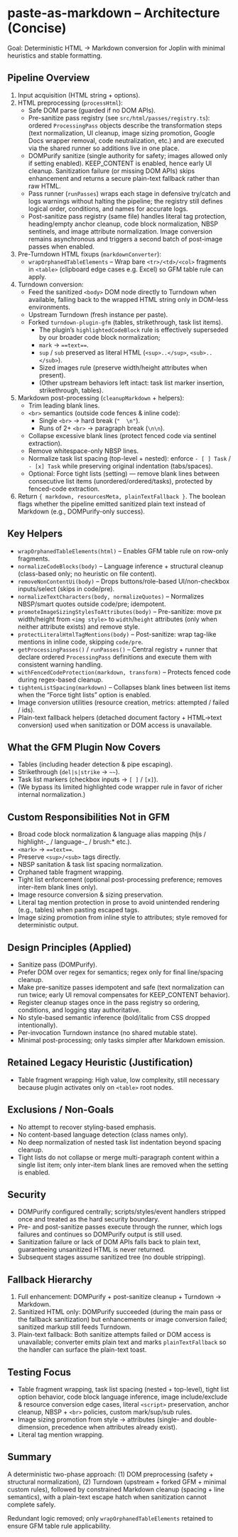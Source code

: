 # paste-as-markdown – Architecture (Concise)

Goal: Deterministic HTML → Markdown conversion for Joplin with minimal heuristics and stable formatting.

## Pipeline Overview

1. Input acquisition (HTML string + options).
2. HTML preprocessing (`processHtml`):
    - Safe DOM parse (guarded if no DOM APIs).
    - Pre-sanitize pass registry (see `src/html/passes/registry.ts`): ordered `ProcessingPass` objects describe the transformation steps (text normalization, UI cleanup, image sizing promotion, Google Docs wrapper removal, code neutralization, etc.) and are executed via the shared runner so additions live in one place.
    - DOMPurify sanitize (single authority for safety; images allowed only if setting enabled). KEEP_CONTENT is enabled, hence early UI cleanup. Sanitization failure (or missing DOM APIs) skips enhancement and returns a secure plain-text fallback rather than raw HTML.
    - Pass runner (`runPasses`) wraps each stage in defensive try/catch and logs warnings without halting the pipeline; the registry still defines logical order, conditions, and names for accurate logs.
    - Post-sanitize pass registry (same file) handles literal tag protection, heading/empty anchor cleanup, code block normalization, NBSP sentinels, and image attribute normalization. Image conversion remains asynchronous and triggers a second batch of post-image passes when enabled.
3. Pre-Turndown HTML fixups (`markdownConverter`):
    - `wrapOrphanedTableElements` – Wrap bare `<tr>/<td>/<col>` fragments in `<table>` (clipboard edge cases e.g. Excel) so GFM table rule can apply.
4. Turndown conversion:
    - Feed the sanitized `<body>` DOM node directly to Turndown when available, falling back to the wrapped HTML string only in DOM-less environments.
    - Upstream Turndown (fresh instance per paste).
    - Forked `turndown-plugin-gfm` (tables, strikethrough, task list items).
        - The plugin’s `highlightedCodeBlock` rule is effectively superseded by our broader code block normalization;
        - `mark` → `==text==`.
        - `sup` / `sub` preserved as literal HTML (`<sup>..</sup>`, `<sub>..</sub>`).
        - Sized images rule (preserve width/height attributes when present).
        - (Other upstream behaviors left intact: task list marker insertion, strikethrough, tables).
5. Markdown post-processing (`cleanupMarkdown` + helpers):
    - Trim leading blank lines.
    - `<br>` semantics (outside code fences & inline code):
        - Single `<br>` → hard break (`"  \n"`).
        - Runs of 2+ `<br>` → paragraph break (`\n\n`).
    - Collapse excessive blank lines (protect fenced code via sentinel extraction).
    - Remove whitespace-only NBSP lines.
    - Normalize task list spacing (top-level + nested): enforce `- [ ] Task` / `- [x] Task` while preserving original indentation (tabs/spaces).
    - Optional: Force tight lists (setting) — remove blank lines between consecutive list items (unordered/ordered/tasks), protected by fenced-code extraction.
6. Return `{ markdown, resourcesMeta, plainTextFallback }`. The boolean flags whether the pipeline emitted sanitized plain text instead of Markdown (e.g., DOMPurify-only success).

## Key Helpers

- `wrapOrphanedTableElements(html)` – Enables GFM table rule on row-only fragments.
- `normalizeCodeBlocks(body)` – Language inference + structural cleanup (class-based only; no heuristic on file content).
- `removeNonContentUi(body)` – Drops buttons/role-based UI/non-checkbox inputs/select (skips in code/pre).
- `normalizeTextCharacters(body, normalizeQuotes)` – Normalizes NBSP/smart quotes outside code/pre; idempotent.
- `promoteImageSizingStylesToAttributes(body)` – Pre-sanitize: move px width/height from `<img style>` to `width`/`height` attributes (only when neither attribute exists) and remove style.
- `protectLiteralHtmlTagMentions(body)` – Post-sanitize: wrap tag-like mentions in inline code, skipping `code/pre`.
- `getProcessingPasses()` / `runPasses()` – Central registry + runner that declare ordered `ProcessingPass` definitions and execute them with consistent warning handling.
- `withFencedCodeProtection(markdown, transform)` – Protects fenced code during regex-based cleanup.
- `tightenListSpacing(markdown)` – Collapses blank lines between list items when the “Force tight lists” option is enabled.
- Image conversion utilities (resource creation, metrics: attempted / failed / ids).
- Plain-text fallback helpers (detached document factory + HTML→text conversion) used when sanitization or DOM access is unavailable.

## What the GFM Plugin Now Covers

- Tables (including header detection & pipe escaping).
- Strikethrough (`del|s|strike` → `~~`).
- Task list markers (checkbox inputs → `[ ]` / `[x]`).
- (We bypass its limited highlighted code wrapper rule in favor of richer internal normalization.)

## Custom Responsibilities Not in GFM

- Broad code block normalization & language alias mapping (hljs / highlight-_ / language-_ / brush:\* etc.).
- `<mark>` → `==text==`.
- Preserve `<sup>/<sub>` tags directly.
- NBSP sanitation & task list spacing normalization.
- Orphaned table fragment wrapping.
- Tight list enforcement (optional post-processing preference; removes inter-item blank lines only).
- Image resource conversion & sizing preservation.
- Literal tag mention protection in prose to avoid unintended rendering (e.g., tables) when pasting escaped tags.
- Image sizing promotion from inline style to attributes; style removed for deterministic output.

## Design Principles (Applied)

- Sanitize pass (DOMPurify).
- Prefer DOM over regex for semantics; regex only for final line/spacing cleanup.
- Make pre-sanitize passes idempotent and safe (text normalization can run twice; early UI removal compensates for KEEP_CONTENT behavior).
- Register cleanup stages once in the pass registry so ordering, conditions, and logging stay authoritative.
- No style-based semantic inference (bold/italic from CSS dropped intentionally).
- Per-invocation Turndown instance (no shared mutable state).
- Minimal post-processing; only tasks simpler after Markdown emission.

## Retained Legacy Heuristic (Justification)

- Table fragment wrapping: High value, low complexity, still necessary because plugin activates only on `<table>` root nodes.

## Exclusions / Non-Goals

- No attempt to recover styling-based emphasis.
- No content-based language detection (class names only).
- No deep normalization of nested task list indentation beyond spacing cleanup.
- Tight lists do not collapse or merge multi-paragraph content within a single list item; only inter-item blank lines are removed when the setting is enabled.
      <!-- Autolinks may be wrapped if they appear as tag-like tokens in pasted text; in practice source HTML rarely contains raw `<https://...>` text. -->

## Security

- DOMPurify configured centrally; scripts/styles/event handlers stripped once and treated as the hard security boundary.
- Pre- and post-sanitize passes execute through the runner, which logs failures and continues so DOMPurify output is still used.
- Sanitization failure or lack of DOM APIs falls back to plain text, guaranteeing unsanitized HTML is never returned.
- Subsequent stages assume sanitized tree (no double stripping).

## Fallback Hierarchy

1. Full enhancement: DOMPurify + post-sanitize cleanup + Turndown → Markdown.
2. Sanitized HTML only: DOMPurify succeeded (during the main pass or the fallback sanitization) but enhancements or image conversion failed; sanitized markup still feeds Turndown.
3. Plain-text fallback: Both sanitize attempts failed or DOM access is unavailable; converter emits plain text and marks `plainTextFallback` so the handler can surface the plain-text toast.

## Testing Focus

- Table fragment wrapping, task list spacing (nested + top-level), tight list option behavior, code block language inference, image include/exclude & resource conversion edge cases, literal `<script>` preservation, anchor cleanup, NBSP + `<br>` policies, custom mark/sup/sub rules.
- Image sizing promotion from style → attributes (single- and double-dimension, precedence when attributes already exist).
- Literal tag mention wrapping.

## Summary

A deterministic two-phase approach:
(1) DOM preprocessing (safety + structural normalization),
(2) Turndown (upstream + forked GFM + minimal custom rules),
followed by constrained Markdown cleanup (spacing + line semantics), with a plain-text escape hatch when sanitization cannot complete safely.

Redundant logic removed; only `wrapOrphanedTableElements` retained to ensure GFM table rule applicability.
